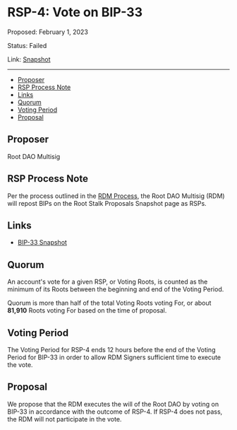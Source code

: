 # RSP-4: Vote on BIP-33

Proposed: February 1, 2023

Status: Failed

Link: [Snapshot](https://snapshot.org/#/rootstalkproposals.eth/proposal/0x5d056c4a4feb6449b06aefe0f73c5fff7250a593c6f90e531b63ed91bdd1b9a5)

---

- [Proposer](#proposer)
- [RSP Process Note](#rsp-process-note)
- [Links](#links)
- [Quorum](#quorum)
- [Voting Period](#voting-period)
- [Proposal](#proposal)

## Proposer

Root DAO Multisig

## RSP Process Note

Per the process outlined in the [RDM Process](https://docs.roottoken.org/governance/root-token/rdm-process#rsp-proposal-and-voting), the Root DAO Multisig (RDM) will repost BIPs on the Root Stalk Proposals Snapshot page as RSPs.

## Links

* [BIP-33 Snapshot](https://snapshot.org/#/beanstalkdao.eth/proposal/0x46af2f9d85ad2b9d298ff75737fb35d4f4a617e500647cb73e2bbabd82e6d725)

## Quorum

An account's vote for a given RSP, or Voting Roots, is counted as the minimum of its Roots between the beginning and end of the Voting Period.

Quorum is more than half of the total Voting Roots voting For, or about **81,910** Roots voting For based on the time of proposal.

## Voting Period

The Voting Period for RSP-4 ends 12 hours before the end of the Voting Period for BIP-33 in order to allow RDM Signers sufficient time to execute the vote.

## Proposal

We propose that the RDM executes the will of the Root DAO by voting on BIP-33 in accordance with the outcome of RSP-4. If RSP-4 does not pass, the RDM will not participate in the vote.
